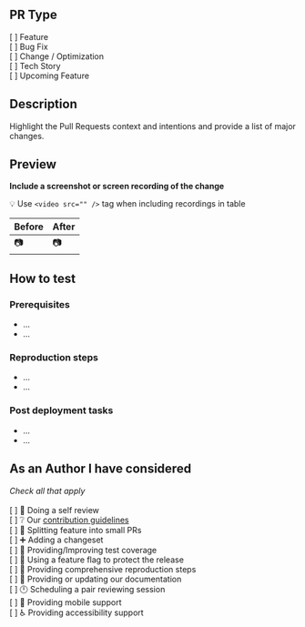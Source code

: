 ## PR Type

[ ] Feature<br>
[ ] Bug Fix<br>
[ ] Change / Optimization<br>
[ ] Tech Story<br>
[ ] Upcoming Feature

## Description
Highlight the Pull Requests context and intentions and provide a list of major changes.

## Preview
**Include a screenshot or screen recording of the change**

:bulb: Use `<video src="" />` tag when including recordings in table

| Before  | After   |
| ------- | ------- |
| 📷 | 📷 |

## How to test

### Prerequisites
- ...
- ...

### Reproduction steps
- ...
- ...

### Post deployment tasks
- ...
- ...
## As an Author I have considered
*Check all that apply*<br>
<br>
[ ] 👀 Doing a self review<br>
[ ] ❔ Our [contribution guidelines](https://github.com/linode/manager/blob/develop/docs/CONTRIBUTING.md)<br>
[ ] 🤏 Splitting feature into small PRs<br>
[ ] ➕ Adding a changeset<br>
[ ] 🧪 Providing/Improving test coverage<br>
[ ] 🚩 Using a feature flag to protect the release<br>
[ ] 👣 Providing comprehensive reproduction steps<br>
[ ] 📑 Providing or updating our documentation<br>
[ ] 🕛 Scheduling a pair reviewing session<br>
[ ] 📱 Providing mobile support<br>
[ ] ♿  Providing accessibility support
